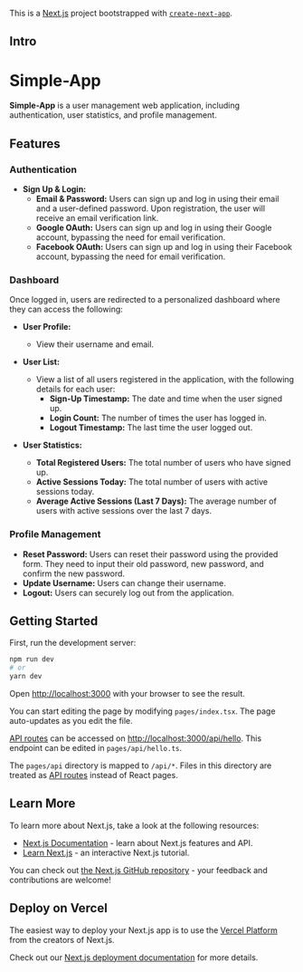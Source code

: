 This is a [Next.js](https://nextjs.org/) project bootstrapped with [`create-next-app`](https://github.com/vercel/next.js/tree/canary/packages/create-next-app).

## Intro

# Simple-App

**Simple-App** is a user management web application, including authentication, user statistics, and profile management.

## Features

### Authentication

- **Sign Up & Login:**
  - **Email & Password:** Users can sign up and log in using their email and a user-defined password. Upon registration, the user will receive an email verification link.
  - **Google OAuth:** Users can sign up and log in using their Google account, bypassing the need for email verification.
  - **Facebook OAuth:** Users can sign up and log in using their Facebook account, bypassing the need for email verification.

### Dashboard

Once logged in, users are redirected to a personalized dashboard where they can access the following:

- **User Profile:**

  - View their username and email.

- **User List:**

  - View a list of all users registered in the application, with the following details for each user:
    - **Sign-Up Timestamp:** The date and time when the user signed up.
    - **Login Count:** The number of times the user has logged in.
    - **Logout Timestamp:** The last time the user logged out.

- **User Statistics:**
  - **Total Registered Users:** The total number of users who have signed up.
  - **Active Sessions Today:** The total number of users with active sessions today.
  - **Average Active Sessions (Last 7 Days):** The average number of users with active sessions over the last 7 days.

### Profile Management

- **Reset Password:** Users can reset their password using the provided form. They need to input their old password, new password, and confirm the new password.
- **Update Username:** Users can change their username.
- **Logout:** Users can securely log out from the application.

## Getting Started

First, run the development server:

```bash
npm run dev
# or
yarn dev
```

Open [http://localhost:3000](http://localhost:3000) with your browser to see the result.

You can start editing the page by modifying `pages/index.tsx`. The page auto-updates as you edit the file.

[API routes](https://nextjs.org/docs/api-routes/introduction) can be accessed on [http://localhost:3000/api/hello](http://localhost:3000/api/hello). This endpoint can be edited in `pages/api/hello.ts`.

The `pages/api` directory is mapped to `/api/*`. Files in this directory are treated as [API routes](https://nextjs.org/docs/api-routes/introduction) instead of React pages.

## Learn More

To learn more about Next.js, take a look at the following resources:

- [Next.js Documentation](https://nextjs.org/docs) - learn about Next.js features and API.
- [Learn Next.js](https://nextjs.org/learn) - an interactive Next.js tutorial.

You can check out [the Next.js GitHub repository](https://github.com/vercel/next.js/) - your feedback and contributions are welcome!

## Deploy on Vercel

The easiest way to deploy your Next.js app is to use the [Vercel Platform](https://vercel.com/new?utm_medium=default-template&filter=next.js&utm_source=create-next-app&utm_campaign=create-next-app-readme) from the creators of Next.js.

Check out our [Next.js deployment documentation](https://nextjs.org/docs/deployment) for more details.

